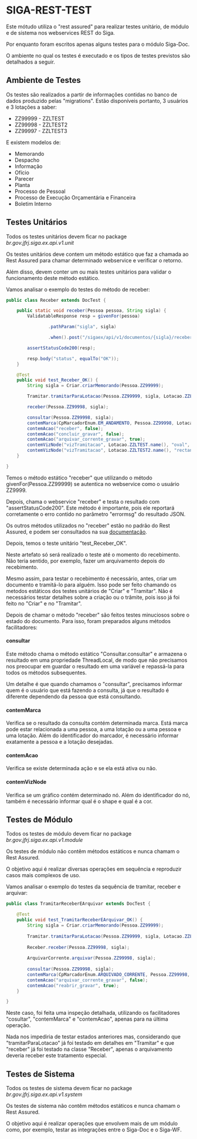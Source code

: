 # SIGA-REST-TEST

Este mótudo utiliza o "rest assured" para realizar testes unitário, de módulo e de sistema nos webservices REST do Siga.

Por enquanto foram escritos apenas alguns testes para o módulo Siga-Doc.

O ambiente no qual os testes é executado e os tipos de testes previstos são detalhados a seguir.

## Ambiente de Testes

Os testes são realizados a partir de informações contidas no banco de dados produzido pelas "migrations". Estão disponíveis portanto, 3 usuários e 3 lotações a saber:

- ZZ99999 - ZZLTEST
- ZZ99998 - ZZLTEST2
- ZZ99997 - ZZLTEST3

E existem modelos de:

- Memorando
- Despacho
- Informação
- Ofício
- Parecer
- Planta
- Processo de Pessoal
- Processo de Execução Orçamentária e Financeira
- Boletim Interno

## Testes Unitários

Todos os testes unitários devem ficar no package *br.gov.jfrj.siga.ex.api.v1.unit*

Os testes unitários deve contem um método estático que faz a chamada ao Rest Assured para chamar determinado webservice e verificar o retorno.

Além disso, devem conter um ou mais testes unitários para validar o funcionamento deste método estático.

Vamos analisar o exemplo do testes do método de receber:


```Java
public class Receber extends DocTest {

    public static void receber(Pessoa pessoa, String sigla) {
        ValidatableResponse resp = givenFor(pessoa)

                .pathParam("sigla", sigla)

                .when().post("/sigaex/api/v1/documentos/{sigla}/receber").then();

        assertStatusCode200(resp);

        resp.body("status", equalTo("OK"));
    }

    @Test
    public void test_Receber_OK() {
        String sigla = Criar.criarMemorando(Pessoa.ZZ99999);

        Tramitar.tramitarParaLotacao(Pessoa.ZZ99999, sigla, Lotacao.ZZLTEST2);

        receber(Pessoa.ZZ99998, sigla);

        consultar(Pessoa.ZZ99998, sigla);
        contemMarca(CpMarcadorEnum.EM_ANDAMENTO, Pessoa.ZZ99998, Lotacao.ZZLTEST2);
        contemAcao("receber", false);
        contemAcao("concluir_gravar", false);
        contemAcao("arquivar_corrente_gravar", true);
        contemVizNode("vizTramitacao", Lotacao.ZZLTEST.name(), "oval", null);
        contemVizNode("vizTramitacao", Lotacao.ZZLTEST2.name(), "rectangle", "red");
    }

}
```

Temos o método estático "receber" que utilizando o método givenFor(Pessoa.ZZ99999) se autentica no webservice como o usuário ZZ9999.

Depois, chama o webservice "receber" e testa o resultado com "assertStatusCode200". 
Este método é importante, pois ele reportará corretamente o erro contido no parâmetro "errormsg" do resultado JSON.

Os outros métodos utilizados no "receber" estão no padrão do Rest Assured, e podem ser consultados na sua [documentação](https://rest-assured.io/).

Depois, temos o teste unitário "test_Receber_OK".

Neste artefato só será realizado o teste até o momento do recebimento. Não teria sentido, por exemplo, fazer um arquivamento depois do recebimento.

Mesmo assim, para testar o recebimento é necessário, antes, criar um documento e tramitá-lo para alguém. Isso pode ser feito chamando os metodos estáticos dos testes unitários de "Criar" e "Tramitar". Não é necessários testar detalhes sobre a criação ou o trâmite, pois isso já foi feito no "Criar" e no "Tramitar".

Depois de chamar o método "receber" são feitos testes minuciosos sobre o estado do documento. Para isso, foram preparados alguns métodos facilitadores:

#### consultar

Este método chama o método estático "Consultar.consultar" e armazena o resultado em uma propriedade ThreadLocal, de modo que não precisamos nos preocupar em guardar o 
resultado em uma variável e repassá-la para todos os métodos subsequentes.

Um detalhe é que quando chamamos o "consultar", precisamos informar quem é o usuário que está fazendo a consulta,
já que o resultado é diferente dependendo da pessoa que está consultando.

#### contemMarca

Verifica se o resultado da consulta contém determinada marca. Está marca pode estar relacionada a uma pessoa, a uma lotação ou a uma pessoa e uma lotação. Além do identificador do marcador, é necessário informar exatamente a pessoa e a lotação desejadas.

#### contemAcao

Verifica se existe determinada ação e se ela está ativa ou não.

#### contemVizNode

Verifica se um gráfico contém determinado nó. Além do identificador do nó, também é necessário informar qual é o shape e qual é a cor.

## Testes de Módulo

Todos os testes de módulo devem ficar no package *br.gov.jfrj.siga.ex.api.v1.module*

Os testes de módulo não contêm métodos estáticos e nunca chamam o Rest Assured.

O objetivo aqui é realizar diversas operações em sequência e reproduzir casos mais complexos de uso.

Vamos analisar o exemplo do testes da sequência de tramitar, receber e arquivar:


```Java
public class TramitarReceberEArquivar extends DocTest {

    @Test
    public void test_TramitarReceberEArquivar_OK() {
        String sigla = Criar.criarMemorando(Pessoa.ZZ99999);
        
        Tramitar.tramitarParaLotacao(Pessoa.ZZ99999, sigla, Lotacao.ZZLTEST2);
        
        Receber.receber(Pessoa.ZZ99998, sigla);
        
        ArquivarCorrente.arquivar(Pessoa.ZZ99998, sigla);
        
        consultar(Pessoa.ZZ99998, sigla);
        contemMarca(CpMarcadorEnum.ARQUIVADO_CORRENTE, Pessoa.ZZ99998, Lotacao.ZZLTEST2);
        contemAcao("arquivar_corrente_gravar", false);
        contemAcao("reabrir_gravar", true);
    }

}
```

Neste caso, foi feita uma inspeção detalhada, utilizando os facilitadores "cosultar", "contemMarca" e "contemAcao", apenas para na última operação. 

Nada nos impediria de testar estados anteriores mas, considerando que "tramitarParaLotacao" já foi testado em detalhes em "Tramitar" e que "receber" já foi testado na classe "Receber",  apenas o arquivamento deveria receber este tratamento especial.

## Testes de Sistema

Todos os testes de sistema devem ficar no package *br.gov.jfrj.siga.ex.api.v1.system*

Os testes de sistema não contêm métodos estáticos e nunca chamam o Rest Assured.

O objetivo aqui é realizar operações que envolvem mais de um módulo como, por exemplo, testar as integrações entre o Siga-Doc e o Siga-WF.
